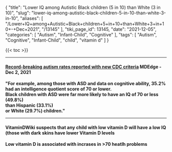 {
    "title": "Lower IQ among Autistic Black children (5 in 10) than White (3 in 10)",
    "slug": "lower-iq-among-autistic-black-children-5-in-10-than-white-3-in-10",
    "aliases": [
        "/Lower+IQ+among+Autistic+Black+children+5+in+10+than+White+3+in+10+-+Dec+2021",
        "/13145"
    ],
    "tiki_page_id": 13145,
    "date": "2021-12-05",
    "categories": [
        "Autism",
        "Infant-Child",
        "Cognitive"
    ],
    "tags": [
        "Autism",
        "Cognitive",
        "Infant-Child",
        "child",
        "vitamin d"
    ]
}


{{< toc >}}

---

#### [Record-breaking autism rates reported with new CDC criteria](https://www.mdedge.com/psychiatry/article/249428/pediatrics/record-breaking-autism-rates-reported-new-cdc-criteria) MDEdge - Dec 2, 2021

 **"For example, among those with ASD and data on cognitive ability, 35.2% had an intelligence quotient score of 70 or lower.   
Black children with ASD were far more likely to have an IQ of 70 or less (49.8%)  
 than Hispanic (33.1%)   
or White (29.7%) children."** 

---

#### VitaminDWiki  suspects that any child with low vitamin D will have a low IQ (those with dark skins have lower Vitamin D levels

 **Low vitamin D is associated with incrases in  >70 heatlh problems**